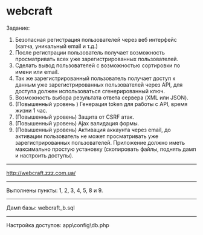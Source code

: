 # webcraft
Задание:
1.	Безопасная регистрация пользователей через веб интерфейс (капча, уникальный email  и т.д.)
2.	После регистрации пользователь получает возможность просматривать всех уже зарегистрированных пользователей. 
3.	Сделать вывод пользователей с возможностью сортировки по имени или email. 
4.	Так же зарегистрированный пользователь получает доступ к данным уже зарегистрированных пользователей через API, для доступа должен использоваться сгенерированный ключ.  
5.	Возможность выбора результата ответа сервера (XML или JSON).
6.	(Повышенный уровень ) Генерация token для работы с API, время жизни 1 час.
7.	(Повышенный уровень) Защита от CSRF атак.
8.	(Повышенный уровень) Ajax валидация формы.
9.	(Повышенный уровень) Активация аккаунта через email, до активации пользователь не может просматривать уже зарегистрированных пользователей.
Приложение должно иметь максимально простую установку (скопировать файлы, поднять дамп и настроить доступы).  
***
http://webcraft.zzz.com.ua/
***
Выполнены пункты: 1, 2, 3, 4, 5, 8 и 9.
***
Дамп базы: webcraft_b.sql
***
Настройка доступов: app\config\db.php
